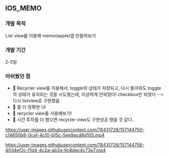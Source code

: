 ## IOS_MEMO

### 개발 목적
List view를 이용해 memo(apple)앱 만들어보기

### 개발 기간
2-3일 

### 아쉬웠던 점
- 👹 Recycler view를 이용해서, toggle의 상태가 저장되고, 다시 돌아와도 toggle의 상태가 유지되는 것을 시도했는데, 이상하게 안되었다! checkbox만 되었다 --> 다시 listview로 구현했음
- 👹 좀 더 정확한 UI
- 👹 recycler view를 사용해보기!
- 👹 시간 투자를 더 했으면 recycler view도 구현성공 했을 것 같다..

https://user-images.githubusercontent.com/78431728/157144750-c14650b8-0ca1-4c10-b15c-5ee9acd8d105.mp4

https://user-images.githubusercontent.com/78431728/157144756-4034ef2c-f1d4-4c2a-ab2a-9c8dec4c73e7.mp4

